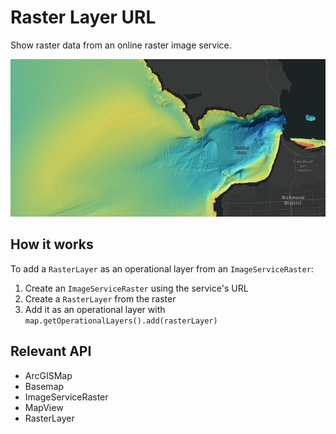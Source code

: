 # Raster Layer URL

Show raster data from an online raster image service.

![](RasterLayerURL.png)

## How it works

To add a `RasterLayer` as an operational layer from an `ImageServiceRaster`:

  1. Create an `ImageServiceRaster` using the service's URL
  2. Create a `RasterLayer` from the raster
  3. Add it as an operational layer with `map.getOperationalLayers().add(rasterLayer)`


## Relevant API


*   ArcGISMap
*   Basemap
*   ImageServiceRaster
*   MapView
*   RasterLayer

